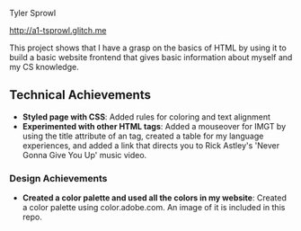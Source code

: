 Tyler Sprowl

http://a1-tsprowl.glitch.me

This project shows that I have a grasp on the basics of HTML by using it to build a basic website frontend that gives basic information about myself and my CS knowledge.

## Technical Achievements
- **Styled page with CSS**: Added rules for coloring and text alignment
- **Experimented with other HTML tags**: Added a mouseover for IMGT by using the title attribute of an <abbr> tag, created a table for my language experiences, and added a link that directs you to Rick Astley's 'Never Gonna Give You Up' music video.

### Design Achievements
- **Created a color palette and used all the colors in my website**: Created a color palette using color.adobe.com. An image of it is included in this repo.


